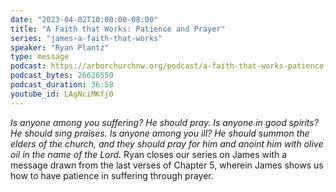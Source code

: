 ```yaml
---
date: "2023-04-02T10:00:00-08:00"
title: "A Faith that Works: Patience and Prayer"
series: "james-a-faith-that-works"
speaker: "Ryan Plantz"
type: message
podcast: https://arborchurchnw.org/podcast/a-faith-that-works-patience-and-prayer.mp3
podcast_bytes: 26626550
podcast_duration: 36:58
youtube_id: LAgNciMKfj0
---
```


_Is anyone among you suffering? He should pray. Is anyone in good spirits? He should sing praises. Is anyone among you ill? He should summon the elders of the church, and they should pray for him and anoint him with olive oil in the name of the Lord._ Ryan closes our series on James with a message drawn from the last verses of Chapter 5, wherein James shows us how to have patience in suffering through prayer.

